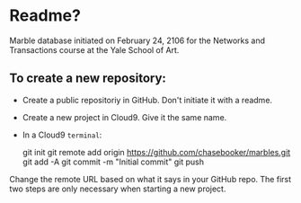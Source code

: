 # Readme?

Marble database initiated on February 24, 2106 for
the Networks and Transactions course at the
Yale School of Art.

## To create a new repository:

* Create a public repositoriy in GitHub. Don't initiate it with a readme.
* Create a new project in Cloud9. Give it the same name.
* In a Cloud9 `terminal`:


    git init
    git remote add origin https://github.com/chasebooker/marbles.git
    git add -A
    git commit -m "Initial commit"
    git push
    
Change the remote URL based on what it says in your GitHub repo. The first two
steps are only necessary when starting a new project.